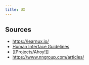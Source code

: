 ```yaml
---
title: UX
---
```




## Sources
- https://learnux.io/
- [Human Interface Guidelines](https://developer.apple.com/design/human-interface-guidelines/guidelines/overview/)
- [[Projects/Ahoy!]]
- https://www.nngroup.com/articles/

